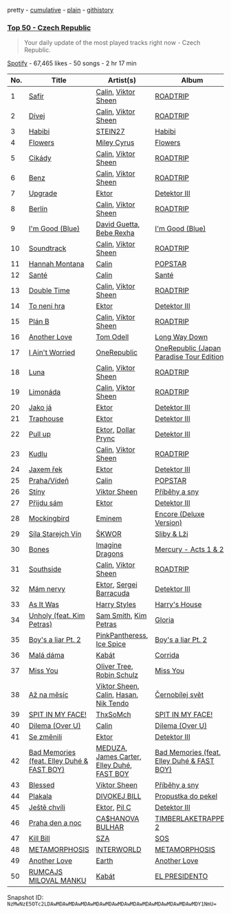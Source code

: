 pretty - [cumulative](/playlists/cumulative/37i9dQZEVXbIP3c3fqVrJY.md) - [plain](/playlists/plain/37i9dQZEVXbIP3c3fqVrJY) - [githistory](https://github.githistory.xyz/mackorone/spotify-playlist-archive/blob/main/playlists/plain/37i9dQZEVXbIP3c3fqVrJY)

### [Top 50 \- Czech Republic](https://open.spotify.com/playlist/37i9dQZEVXbIP3c3fqVrJY)

> Your daily update of the most played tracks right now \- Czech Republic.

[Spotify](https://open.spotify.com/user/spotify) - 67,465 likes - 50 songs - 2 hr 17 min

| No. | Title | Artist(s) | Album | Length |
|---|---|---|---|---|
| 1 | [Safír](https://open.spotify.com/track/1tpWtFdAuY9chjl5YhzsTP) | [Calin](https://open.spotify.com/artist/5lEkQtWa3UKlI1hj7sktcd), [Viktor Sheen](https://open.spotify.com/artist/4cG43cUBRJWWDsRh4SW48i) | [ROADTRIP](https://open.spotify.com/album/7urc9xduLqYClz4nNzQQhc) | 2:29 |
| 2 | [Dívej](https://open.spotify.com/track/0Pl0foFNy1vuVgx1NHVjSE) | [Calin](https://open.spotify.com/artist/5lEkQtWa3UKlI1hj7sktcd), [Viktor Sheen](https://open.spotify.com/artist/4cG43cUBRJWWDsRh4SW48i) | [ROADTRIP](https://open.spotify.com/album/7urc9xduLqYClz4nNzQQhc) | 2:35 |
| 3 | [Habibi](https://open.spotify.com/track/5FXDsBtTJRSMmmWhFxhAI0) | [STEIN27](https://open.spotify.com/artist/2A3rmRL2kja5NoroAGdZPb) | [Habibi](https://open.spotify.com/album/7EdhZU5wyU8jwdZmcyQvAZ) | 2:26 |
| 4 | [Flowers](https://open.spotify.com/track/0yLdNVWF3Srea0uzk55zFn) | [Miley Cyrus](https://open.spotify.com/artist/5YGY8feqx7naU7z4HrwZM6) | [Flowers](https://open.spotify.com/album/7I0tjwFtxUwBC1vgyeMAax) | 3:20 |
| 5 | [Cikády](https://open.spotify.com/track/4enbO9cZhJLSZ6Tf21LRnv) | [Calin](https://open.spotify.com/artist/5lEkQtWa3UKlI1hj7sktcd), [Viktor Sheen](https://open.spotify.com/artist/4cG43cUBRJWWDsRh4SW48i) | [ROADTRIP](https://open.spotify.com/album/7urc9xduLqYClz4nNzQQhc) | 2:48 |
| 6 | [Benz](https://open.spotify.com/track/1iOXr3xZSuF62boF7ygB6L) | [Calin](https://open.spotify.com/artist/5lEkQtWa3UKlI1hj7sktcd), [Viktor Sheen](https://open.spotify.com/artist/4cG43cUBRJWWDsRh4SW48i) | [ROADTRIP](https://open.spotify.com/album/7urc9xduLqYClz4nNzQQhc) | 2:04 |
| 7 | [Upgrade](https://open.spotify.com/track/4o7sNuNNkNVlUombpE3D3F) | [Ektor](https://open.spotify.com/artist/4V1v1oFnKe0b42lZh1QBnF) | [Detektor III](https://open.spotify.com/album/2dDaIoHk0Wv18gYSVm1NMz) | 3:51 |
| 8 | [Berlín](https://open.spotify.com/track/1mDgpMsz6fDE7DDZIV9kW3) | [Calin](https://open.spotify.com/artist/5lEkQtWa3UKlI1hj7sktcd), [Viktor Sheen](https://open.spotify.com/artist/4cG43cUBRJWWDsRh4SW48i) | [ROADTRIP](https://open.spotify.com/album/7urc9xduLqYClz4nNzQQhc) | 2:42 |
| 9 | [I'm Good \(Blue\)](https://open.spotify.com/track/4uUG5RXrOk84mYEfFvj3cK) | [David Guetta](https://open.spotify.com/artist/1Cs0zKBU1kc0i8ypK3B9ai), [Bebe Rexha](https://open.spotify.com/artist/64M6ah0SkkRsnPGtGiRAbb) | [I'm Good \(Blue\)](https://open.spotify.com/album/7M842DMhYVALrXsw3ty7B3) | 2:55 |
| 10 | [Soundtrack](https://open.spotify.com/track/6FAQzRCF0unjLA8DBurmKp) | [Calin](https://open.spotify.com/artist/5lEkQtWa3UKlI1hj7sktcd), [Viktor Sheen](https://open.spotify.com/artist/4cG43cUBRJWWDsRh4SW48i) | [ROADTRIP](https://open.spotify.com/album/7urc9xduLqYClz4nNzQQhc) | 2:39 |
| 11 | [Hannah Montana](https://open.spotify.com/track/2sXnat46y10FtAbW2A0ira) | [Calin](https://open.spotify.com/artist/5lEkQtWa3UKlI1hj7sktcd) | [POPSTAR](https://open.spotify.com/album/6GRkEvEJhFa7pt3vNfC6cK) | 2:38 |
| 12 | [Santé](https://open.spotify.com/track/4ToxkJ4VvWs026R3QfHDI3) | [Calin](https://open.spotify.com/artist/5lEkQtWa3UKlI1hj7sktcd) | [Santé](https://open.spotify.com/album/3pYgvRN1KdLBR9GLUcB4iB) | 1:54 |
| 13 | [Double Time](https://open.spotify.com/track/72yR62gS5MI4bzYWM2J0I3) | [Calin](https://open.spotify.com/artist/5lEkQtWa3UKlI1hj7sktcd), [Viktor Sheen](https://open.spotify.com/artist/4cG43cUBRJWWDsRh4SW48i) | [ROADTRIP](https://open.spotify.com/album/7urc9xduLqYClz4nNzQQhc) | 2:46 |
| 14 | [To neni hra](https://open.spotify.com/track/0Bn35yqOHU0PVaLeYDUsk2) | [Ektor](https://open.spotify.com/artist/4V1v1oFnKe0b42lZh1QBnF) | [Detektor III](https://open.spotify.com/album/2dDaIoHk0Wv18gYSVm1NMz) | 3:24 |
| 15 | [Plán B](https://open.spotify.com/track/0EaSPogtxTeJl1xxrdIAqS) | [Calin](https://open.spotify.com/artist/5lEkQtWa3UKlI1hj7sktcd), [Viktor Sheen](https://open.spotify.com/artist/4cG43cUBRJWWDsRh4SW48i) | [ROADTRIP](https://open.spotify.com/album/7urc9xduLqYClz4nNzQQhc) | 2:47 |
| 16 | [Another Love](https://open.spotify.com/track/7jtQIBanIiJOMS6RyCx6jZ) | [Tom Odell](https://open.spotify.com/artist/2txHhyCwHjUEpJjWrEyqyX) | [Long Way Down](https://open.spotify.com/album/0KGBW1MQtC2aFPCDUdAkdJ) | 4:04 |
| 17 | [I Ain't Worried](https://open.spotify.com/track/4fYte8ZvTK14NEhAOZocBi) | [OneRepublic](https://open.spotify.com/artist/5Pwc4xIPtQLFEnJriah9YJ) | [OneRepublic \(Japan Paradise Tour Edition\)](https://open.spotify.com/album/33inEak0hNKMDePhjGxE61) | 2:28 |
| 18 | [Luna](https://open.spotify.com/track/2MLspbafcpa876kiGpk8Ga) | [Calin](https://open.spotify.com/artist/5lEkQtWa3UKlI1hj7sktcd), [Viktor Sheen](https://open.spotify.com/artist/4cG43cUBRJWWDsRh4SW48i) | [ROADTRIP](https://open.spotify.com/album/7urc9xduLqYClz4nNzQQhc) | 2:49 |
| 19 | [Limonáda](https://open.spotify.com/track/4UH117xLYeKWFlAtq9jsi2) | [Calin](https://open.spotify.com/artist/5lEkQtWa3UKlI1hj7sktcd), [Viktor Sheen](https://open.spotify.com/artist/4cG43cUBRJWWDsRh4SW48i) | [ROADTRIP](https://open.spotify.com/album/7urc9xduLqYClz4nNzQQhc) | 2:30 |
| 20 | [Jako já](https://open.spotify.com/track/2LkccG6tgHgvP9AFRPVZZ6) | [Ektor](https://open.spotify.com/artist/4V1v1oFnKe0b42lZh1QBnF) | [Detektor III](https://open.spotify.com/album/2dDaIoHk0Wv18gYSVm1NMz) | 2:53 |
| 21 | [Traphouse](https://open.spotify.com/track/0rc4QASgHGFMLzeOKOfYtH) | [Ektor](https://open.spotify.com/artist/4V1v1oFnKe0b42lZh1QBnF) | [Detektor III](https://open.spotify.com/album/2dDaIoHk0Wv18gYSVm1NMz) | 2:07 |
| 22 | [Pull up](https://open.spotify.com/track/4efAsxnbRmd8Vvfoczp0KW) | [Ektor](https://open.spotify.com/artist/4V1v1oFnKe0b42lZh1QBnF), [Dollar Prync](https://open.spotify.com/artist/3qoxj1cR3W3crV51Wg38Ux) | [Detektor III](https://open.spotify.com/album/2dDaIoHk0Wv18gYSVm1NMz) | 2:55 |
| 23 | [Kudlu](https://open.spotify.com/track/6nQsMDDFqeTFCVl9zl6NJ1) | [Calin](https://open.spotify.com/artist/5lEkQtWa3UKlI1hj7sktcd), [Viktor Sheen](https://open.spotify.com/artist/4cG43cUBRJWWDsRh4SW48i) | [ROADTRIP](https://open.spotify.com/album/7urc9xduLqYClz4nNzQQhc) | 1:49 |
| 24 | [Jaxem řek](https://open.spotify.com/track/0U0Mt3EDzKJSSXRtglIIcp) | [Ektor](https://open.spotify.com/artist/4V1v1oFnKe0b42lZh1QBnF) | [Detektor III](https://open.spotify.com/album/2dDaIoHk0Wv18gYSVm1NMz) | 1:44 |
| 25 | [Praha/Vídeň](https://open.spotify.com/track/163UXyyrFlAIQapVN3DqIp) | [Calin](https://open.spotify.com/artist/5lEkQtWa3UKlI1hj7sktcd) | [POPSTAR](https://open.spotify.com/album/6GRkEvEJhFa7pt3vNfC6cK) | 2:42 |
| 26 | [Stíny](https://open.spotify.com/track/0J3SIAOndpL1MS2Vq2RMQ9) | [Viktor Sheen](https://open.spotify.com/artist/4cG43cUBRJWWDsRh4SW48i) | [Příběhy a sny](https://open.spotify.com/album/70Ulib33YLyewrPZhXbFd4) | 2:52 |
| 27 | [Přijdu sám](https://open.spotify.com/track/12QJdSFQFXSXmvl6Wf3irF) | [Ektor](https://open.spotify.com/artist/4V1v1oFnKe0b42lZh1QBnF) | [Detektor III](https://open.spotify.com/album/2dDaIoHk0Wv18gYSVm1NMz) | 2:54 |
| 28 | [Mockingbird](https://open.spotify.com/track/561jH07mF1jHuk7KlaeF0s) | [Eminem](https://open.spotify.com/artist/7dGJo4pcD2V6oG8kP0tJRR) | [Encore \(Deluxe Version\)](https://open.spotify.com/album/1kTlYbs28MXw7hwO0NLYif) | 4:10 |
| 29 | [Síla Starejch Vín](https://open.spotify.com/track/6qgMr9LacgnihY9IdYriMP) | [ŠKWOR](https://open.spotify.com/artist/5gRumjUBK1fHfuOlQxspJ9) | [Sliby & Lži](https://open.spotify.com/album/5rRNoU2JbxfgQ7SOdHxKUl) | 2:54 |
| 30 | [Bones](https://open.spotify.com/track/54ipXppHLA8U4yqpOFTUhr) | [Imagine Dragons](https://open.spotify.com/artist/53XhwfbYqKCa1cC15pYq2q) | [Mercury \- Acts 1 & 2](https://open.spotify.com/album/6yiXkzHvC0OTmhfDQOEWtS) | 2:45 |
| 31 | [Southside](https://open.spotify.com/track/1uoKL0wpV8Qy4oQXXslw4p) | [Calin](https://open.spotify.com/artist/5lEkQtWa3UKlI1hj7sktcd), [Viktor Sheen](https://open.spotify.com/artist/4cG43cUBRJWWDsRh4SW48i) | [ROADTRIP](https://open.spotify.com/album/7urc9xduLqYClz4nNzQQhc) | 2:27 |
| 32 | [Mám nervy](https://open.spotify.com/track/4xTfRr43SFgaa4UXnPqhnV) | [Ektor](https://open.spotify.com/artist/4V1v1oFnKe0b42lZh1QBnF), [Sergei Barracuda](https://open.spotify.com/artist/1hwvc8bcyy9ruXXXRLcfko) | [Detektor III](https://open.spotify.com/album/2dDaIoHk0Wv18gYSVm1NMz) | 3:00 |
| 33 | [As It Was](https://open.spotify.com/track/4Dvkj6JhhA12EX05fT7y2e) | [Harry Styles](https://open.spotify.com/artist/6KImCVD70vtIoJWnq6nGn3) | [Harry's House](https://open.spotify.com/album/5r36AJ6VOJtp00oxSkBZ5h) | 2:47 |
| 34 | [Unholy \(feat\. Kim Petras\)](https://open.spotify.com/track/0NZPBYD5qbEWRs3PrGiRkT) | [Sam Smith](https://open.spotify.com/artist/2wY79sveU1sp5g7SokKOiI), [Kim Petras](https://open.spotify.com/artist/3Xt3RrJMFv5SZkCfUE8C1J) | [Gloria](https://open.spotify.com/album/3Uq1jNGnD412ZvCb6j2DKV) | 2:36 |
| 35 | [Boy's a liar Pt\. 2](https://open.spotify.com/track/6AQbmUe0Qwf5PZnt4HmTXv) | [PinkPantheress](https://open.spotify.com/artist/78rUTD7y6Cy67W1RVzYs7t), [Ice Spice](https://open.spotify.com/artist/3LZZPxNDGDFVSIPqf4JuEf) | [Boy's a liar Pt\. 2](https://open.spotify.com/album/6cVfHBcp3AdpYY0bBglkLN) | 2:11 |
| 36 | [Malá dáma](https://open.spotify.com/track/0nVCQoIiDjnZWXHMRCD2Ko) | [Kabát](https://open.spotify.com/artist/2f1Czzz5n4BX80U6cksGr9) | [Corrida](https://open.spotify.com/album/5cvX4JgEXsk11U4g90bvrh) | 3:24 |
| 37 | [Miss You](https://open.spotify.com/track/73vIOb4Q7YN6HeJTbscRx5) | [Oliver Tree](https://open.spotify.com/artist/6TLwD7HPWuiOzvXEa3oCNe), [Robin Schulz](https://open.spotify.com/artist/3t5xRXzsuZmMDkQzgOX35S) | [Miss You](https://open.spotify.com/album/32G4vFNwLJQjpzkOoGEUUo) | 3:26 |
| 38 | [Až na měsíc](https://open.spotify.com/track/3rxHQ7HeJCpiei1d6ANDPW) | [Viktor Sheen](https://open.spotify.com/artist/4cG43cUBRJWWDsRh4SW48i), [Calin](https://open.spotify.com/artist/5lEkQtWa3UKlI1hj7sktcd), [Hasan](https://open.spotify.com/artist/2AHugDX8XYbm2SNxbvptQW), [Nik Tendo](https://open.spotify.com/artist/6gvVFtkTV4OCyQSCzGgU1h) | [Černobílej svět](https://open.spotify.com/album/09YHBplLJ8UR90lOdCzXfx) | 3:28 |
| 39 | [SPIT IN MY FACE!](https://open.spotify.com/track/1N8TTK1Uoy7UvQNUazfUt5) | [ThxSoMch](https://open.spotify.com/artist/4MvZhE1iuzttcoyepkpfdF) | [SPIT IN MY FACE!](https://open.spotify.com/album/2XurGuugADHAwF8gEYjtMA) | 2:27 |
| 40 | [Dilema \(Over U\)](https://open.spotify.com/track/6vGM8AGb34J6Jm7PF1t12o) | [Calin](https://open.spotify.com/artist/5lEkQtWa3UKlI1hj7sktcd) | [Dilema \(Over U\)](https://open.spotify.com/album/6MTMF7BnDGEU1GswKNJAIU) | 2:03 |
| 41 | [Se změnili](https://open.spotify.com/track/06l7bpmSrEEl2o4gULzr1g) | [Ektor](https://open.spotify.com/artist/4V1v1oFnKe0b42lZh1QBnF) | [Detektor III](https://open.spotify.com/album/2dDaIoHk0Wv18gYSVm1NMz) | 3:04 |
| 42 | [Bad Memories \(feat\. Elley Duhé & FAST BOY\)](https://open.spotify.com/track/3rb0tMq42WfggucPm0HHkA) | [MEDUZA](https://open.spotify.com/artist/0xRXCcSX89eobfrshSVdyu), [James Carter](https://open.spotify.com/artist/5344K3N7rx7kw1HjO8psuq), [Elley Duhé](https://open.spotify.com/artist/67MNhiAICFY6Pwc2YxCO0K), [FAST BOY](https://open.spotify.com/artist/56Qz2XwGj7FxnNKrfkWjnb) | [Bad Memories \(feat\. Elley Duhé & FAST BOY\)](https://open.spotify.com/album/44aG7QLYLGotCTlu5Fc2J7) | 2:28 |
| 43 | [Blessed](https://open.spotify.com/track/2sNrirJx5Se5MO2tU2lJVL) | [Viktor Sheen](https://open.spotify.com/artist/4cG43cUBRJWWDsRh4SW48i) | [Příběhy a sny](https://open.spotify.com/album/70Ulib33YLyewrPZhXbFd4) | 2:10 |
| 44 | [Plakala](https://open.spotify.com/track/3h9EMra1EG4oncHLPiEJce) | [DIVOKEJ BILL](https://open.spotify.com/artist/2e3fdJ9ezTUu9Yj9f7XU08) | [Propustka do pekel](https://open.spotify.com/album/1g3CDuUwQSEcoaMN0Qpr2H) | 2:43 |
| 45 | [Ještě chvíli](https://open.spotify.com/track/4azuIRlW1atR3AYWrR3wlo) | [Ektor](https://open.spotify.com/artist/4V1v1oFnKe0b42lZh1QBnF), [Pil C](https://open.spotify.com/artist/2U1l35agymGrBDFeMIxVLG) | [Detektor III](https://open.spotify.com/album/2dDaIoHk0Wv18gYSVm1NMz) | 3:32 |
| 46 | [Praha den a noc](https://open.spotify.com/track/7xWbvfPrSjTWdsBNHOqdJJ) | [CA$HANOVA BULHAR](https://open.spotify.com/artist/3aBiDlzy0xIlHfbHAWYton) | [TIMBERLAKETRAPPED 2](https://open.spotify.com/album/19O2oO9bmWV7z3O6X5WV3j) | 2:00 |
| 47 | [Kill Bill](https://open.spotify.com/track/1Qrg8KqiBpW07V7PNxwwwL) | [SZA](https://open.spotify.com/artist/7tYKF4w9nC0nq9CsPZTHyP) | [SOS](https://open.spotify.com/album/1nrVofqDRs7cpWXJ49qTnP) | 2:33 |
| 48 | [METAMORPHOSIS](https://open.spotify.com/track/2ksyzVfU0WJoBpu8otr4pz) | [INTERWORLD](https://open.spotify.com/artist/5hKGLu4Ik88FzWcTPhWNTN) | [METAMORPHOSIS](https://open.spotify.com/album/3apQZbgVql9mHJlp43jk5D) | 2:22 |
| 49 | [Another Love](https://open.spotify.com/track/3B8P0va6L9YqJIipmsqGxS) | [Earth](https://open.spotify.com/artist/145RezaSLWGxp3SLnAcHPr) | [Another Love](https://open.spotify.com/album/1WyiymUhkXPBHzVptPpq1V) | 3:00 |
| 50 | [RUMCAJS MILOVAL MANKU](https://open.spotify.com/track/5zvHNxwHeLzp1bYV2srOj4) | [Kabát](https://open.spotify.com/artist/2f1Czzz5n4BX80U6cksGr9) | [EL PRESIDENTO](https://open.spotify.com/album/2fz4P4mxu63oE9Pmd5Wpdx) | 2:59 |

Snapshot ID: `NzMwNzE5OTc2LDAwMDAwMDAwMDAwMDAwMDAwMDAwMDAwMDAwMDAwMDAwMDAwMDY1NmU=`

